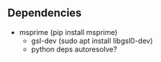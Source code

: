 ## Dependencies
- msprime (pip install msprime)
  - gsl-dev (sudo apt install libgsl0-dev)
  - python deps autoresolve?